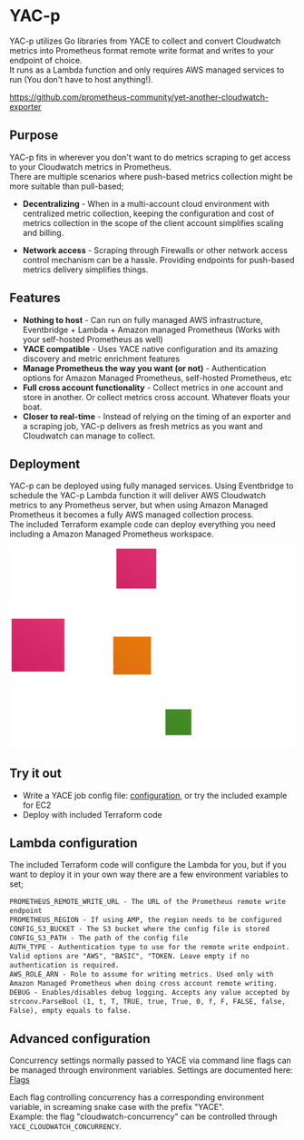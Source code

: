 # YAC-p

YAC-p utilizes Go libraries from YACE to collect and convert Cloudwatch metrics into Prometheus format remote write format and writes to your endpoint of choice.  
It runs as a Lambda function and only requires AWS managed services to run (You don't have to host anything!).   

https://github.com/prometheus-community/yet-another-cloudwatch-exporter

## Purpose

YAC-p fits in wherever you don't want to do metrics scraping to get access to your Cloudwatch metrics in Prometheus.   
There are multiple scenarios where push-based metrics collection might be more suitable than pull-based;

- <b>Decentralizing</b> - When in a multi-account cloud environment with centralized metric collection, keeping the configuration and cost of metrics collection in the scope of the client account simplifies scaling and billing.

- <b>Network access</b> - Scraping through Firewalls or other network access control mechanism can be a hassle. Providing endpoints for push-based metrics delivery simplifies things.

## Features

- <b>Nothing to host</b> - Can run on fully managed AWS infrastructure, Eventbridge + Lambda + Amazon managed Prometheus (Works with your self-hosted Prometheus as well)
- <b>YACE compatible</b> - Uses YACE native configuration and its amazing discovery and metric enrichment features
- <b>Manage Prometheus the way you want (or not)</b> - Authentication options for Amazon Managed Prometheus, self-hosted Prometheus, etc
- <b>Full cross account functionality</b> - Collect metrics in one account and store in another. Or collect metrics cross account. Whatever floats your boat. 
- <b>Closer to real-time</b> - Instead of relying on the timing of an exporter and a scraping job, YAC-p delivers as fresh metrics as you want and Cloudwatch can manage to collect.

## Deployment

YAC-p can be deployed using fully managed services. Using Eventbridge to schedule the YAC-p Lambda function it will deliver AWS Cloudwatch metrics to any Prometheus server, but when using Amazon Managed Prometheus it becomes a fully AWS managed collection process.  
The included Terraform example code can deploy everything you need including a Amazon Managed Prometheus workspace.

![Deployment](img/deployment.svg)

## Try it out
- Write a YACE job config file: [configuration](https://github.com/prometheus-community/yet-another-cloudwatch-exporter/blob/master/docs/configuration.md), or try the included example for EC2
- Deploy with included Terraform code

## Lambda configuration
The included Terraform code will configure the Lambda for you, but if you want to deploy it in your own way there are a few environment variables to set;

```
PROMETHEUS_REMOTE_WRITE_URL - The URL of the Prometheus remote write endpoint
PROMETHEUS_REGION - If using AMP, the region needs to be configured
CONFIG_S3_BUCKET - The S3 bucket where the config file is stored
CONFIG_S3_PATH - The path of the config file
AUTH_TYPE - Authentication type to use for the remote write endpoint. Valid options are "AWS", "BASIC", "TOKEN. Leave empty if no authentication is required.
AWS_ROLE_ARN - Role to assume for writing metrics. Used only with Amazon Managed Prometheus when doing cross account remote writing.
DEBUG - Enables/disables debug logging. Accepts any value accepted by strconv.ParseBool (1, t, T, TRUE, true, True, 0, f, F, FALSE, false, False), empty equals to false.
```

## Advanced configuration
Concurrency settings normally passed to YACE via command line flags can be managed through environment variables. Settings are documented here: [Flags](https://github.com/prometheus-community/yet-another-cloudwatch-exporter/blob/master/docs/configuration.md#command-line-flags)

Each flag controlling concurrency has a corresponding environment variable, in screaming snake case with the prefix "YACE".  
Example: the flag "cloudwatch-concurrency" can be controlled through ```YACE_CLOUDWATCH_CONCURRENCY```.

